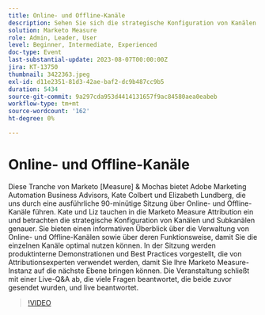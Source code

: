 ```yaml
---
title: Online- und Offline-Kanäle
description: Sehen Sie sich die strategische Konfiguration von Kanälen und Subkanälen, die informative Übersicht über das Online- und Offline-Kanal-Management, die Funktionsweise der Kanäle und die Präsentation produktinterner Demonstrationen und Best Practices von Attributionsexperten an.
solution: Marketo Measure
role: Admin, Leader, User
level: Beginner, Intermediate, Experienced
doc-type: Event
last-substantial-update: 2023-08-07T00:00:00Z
jira: KT-13750
thumbnail: 3422363.jpeg
exl-id: d11e2351-81d3-42ae-baf2-dc9b487cc9b5
duration: 5434
source-git-commit: 9a297cda953d4414131657f9ac84580aea0eabeb
workflow-type: tm+mt
source-wordcount: '162'
ht-degree: 0%

---
```


# Online- und Offline-Kanäle

Diese Tranche von Marketo [Measure] &amp; Mochas bietet Adobe Marketing Automation Business Advisors, Kate Colbert und Elizabeth Lundberg, die uns durch eine ausführliche 90-minütige Sitzung über Online- und Offline-Kanäle führen. Kate und Liz tauchen in die Marketo Measure Attribution ein und betrachten die strategische Konfiguration von Kanälen und Subkanälen genauer. Sie bieten einen informativen Überblick über die Verwaltung von Online- und Offline-Kanälen sowie über deren Funktionsweise, damit Sie die einzelnen Kanäle optimal nutzen können. In der Sitzung werden produktinterne Demonstrationen und Best Practices vorgestellt, die von Attributionsexperten verwendet werden, damit Sie Ihre Marketo Measure-Instanz auf die nächste Ebene bringen können. Die Veranstaltung schließt mit einer Live-Q&amp;A ab, die viele Fragen beantwortet, die beide zuvor gesendet wurden, und live beantwortet.

>[!VIDEO](https://video.tv.adobe.com/v/3422363/?learn=on)
